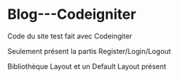 # Blog---Codeigniter

Code du site test fait avec Codeingiter

Seulement présent la partis Register/Login/Logout

Bibliothèque Layout et un Default Layout présent
